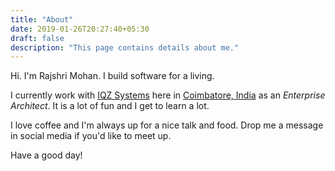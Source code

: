 ```yaml
---
title: "About"
date: 2019-01-26T20:27:40+05:30
draft: false
description: "This page contains details about me."
---
```


Hi. I'm Rajshri Mohan. I build software for a living.

I currently work with [IQZ Systems][iqz-systems] here in [Coimbatore, India][coimbatore] as an _Enterprise Architect_. It is a lot of fun and I get to learn a lot.

I love coffee and I'm always up for a nice talk and food. Drop me a message in social media if you'd like to meet up.

Have a good day!

[iqz-systems]: https://iqzsystems.com

[coimbatore]: https://goo.gl/maps/aAJFV744q4A2
